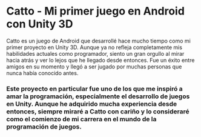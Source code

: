 # Catto - Mi primer juego en Android con Unity 3D

Catto es un juego de Android que desarrollé hace mucho tiempo como mi primer proyecto en Unity 3D. Aunque ya no refleja completamente mis habilidades actuales como programador, siento un gran orgullo al mirar hacia atrás y ver lo lejos que he llegado desde entonces. Fue un éxito entre amigos en su momento y llegó a ser jugado por muchas personas que nunca había conocido antes.

### **Este proyecto en particular fue uno de los que me inspiró a amar la programación, especialmente el desarrollo de juegos en Unity. Aunque he adquirido mucha experiencia desde entonces, siempre miraré a Catto con cariño y lo consideraré como el comienzo de mi carrera en el mundo de la programación de juegos.**
